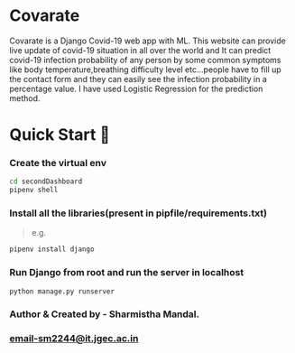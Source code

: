 # Covarate

Covarate is a Django Covid-19 web app with ML. This website can provide live update of covid-19 situation in all over the world and It can predict covid-19 infection probability of any person by some common symptoms like body temperature,breathing difficulty level etc...people have to fill up the contact form and they can easily see the infection probability in a percentage value. I have used Logistic Regression for the prediction method.  

# Quick Start 🚀


### Create the virtual env


```bash
cd secondDashboard
pipenv shell
```

### Install all the libraries(present in pipfile/requirements.txt)
> e.g.
```bash
pipenv install django
```

### Run Django from root and run the server in localhost
```bash
python manage.py runserver
```

### Author & Created by - Sharmistha Mandal.
### email-sm2244@it.jgec.ac.in
